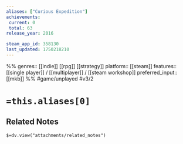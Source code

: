 ```yaml
---
aliases: ["Curious Expedition"]
achievements:
 current: 0
 total: 63
release_year: 2016

steam_app_id: 358130
last_updated: 1750218210
---
```

%%
genres:: [[indie]] [[rpg]] [[strategy]]
platform:: [[steam]]
features:: [[single player]] / [[multiplayer]] / [[steam workshop]]
preferred_input:: [[mkb]]
%%
#game/unplayed
#v3/2

# `=this.aliases[0]`
## Related Notes
`$=dv.view("attachments/related_notes")`